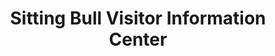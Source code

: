 ---
layout: repo
title: "Sitting Bull Visitor Information Center"
id: 6245
permalink: repos/6245/
---